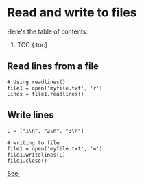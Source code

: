 # Read and write to files

Here's the table of contents:

1. TOC
{:toc}

## Read lines from a file

```
# Using readlines()
file1 = open('myfile.txt', 'r')
Lines = file1.readlines()
```

## Write lines

```
L = ["1\n", "2\n", "3\n"]
  
# writing to file
file1 = open('myfile.txt', 'w')
file1.writelines(L)
file1.close()
```



[See!](https://www.geeksforgeeks.org/read-a-file-line-by-line-in-python/)







